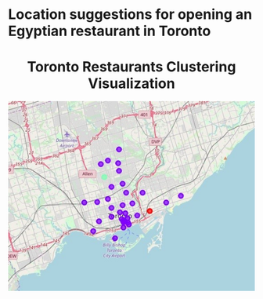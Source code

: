 # Location suggestions for opening an Egyptian restaurant in Toronto


<h1 align="center">Toronto Restaurants Clustering Visualization</h1>

<p align="center">
    <img src="Picture1.jpg"</img> 
</p>
